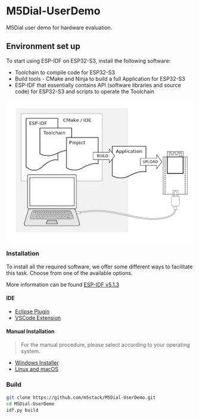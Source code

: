 
# M5Dial-UserDemo

M5Dial user demo for hardware evaluation.

## Environment set up

To start using ESP-IDF on ESP32-S3, install the following software:

* Toolchain to compile code for ESP32-S3
* Build tools - CMake and Ninja to build a full Application for ESP32-S3
* ESP-IDF that essentially contains API (software libraries and source code) for ESP32-S3 and scripts to operate the Toolchain

![What you need to know](./assets/images/what-you-need.png)

### Installation

To install all the required software, we offer some different ways to facilitate this task. Choose from one of the available options.

More information can be found [ESP-IDF v5.1.3](https://docs.espressif.com/projects/esp-idf/en/v5.1.3/esp32s3/index.html)

#### IDE

* [Eclipse Plugin](https://github.com/espressif/idf-eclipse-plugin/blob/master/README.md)
* [VSCode Extension](https://github.com/espressif/vscode-esp-idf-extension/blob/master/docs/tutorial/install.md)

#### Manual Installation

> For the manual procedure, please select according to your operating system.

* [Windows Installer](https://docs.espressif.com/projects/esp-idf/en/v5.1.3/esp32s3/get-started/windows-setup.html)
* [Linux and macOS](https://docs.espressif.com/projects/esp-idf/en/v5.1.3/esp32s3/get-started/linux-macos-setup.html)

### Build

```bash
git clone https://github.com/m5stack/M5Dial-UserDemo.git
cd M5Dial-UserDemo
idf.py build
```
